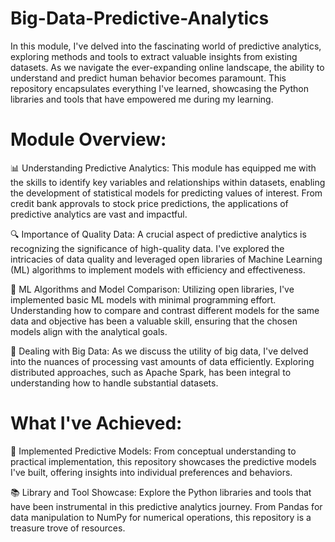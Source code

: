 # Big-Data-Predictive-Analytics

In this module, I've delved into the fascinating world of predictive analytics, exploring methods and tools to extract valuable insights from existing datasets. As we navigate the ever-expanding online landscape, the ability to understand and predict human behavior becomes paramount. This repository encapsulates everything I've learned, showcasing the Python libraries and tools that have empowered me during my learning.

# Module Overview:
📊 Understanding Predictive Analytics:
This module has equipped me with the skills to identify key variables and relationships within datasets, enabling the development of statistical models for predicting values of interest. From credit bank approvals to stock price predictions, the applications of predictive analytics are vast and impactful.

🔍 Importance of Quality Data:
A crucial aspect of predictive analytics is recognizing the significance of high-quality data. I've explored the intricacies of data quality and leveraged open libraries of Machine Learning (ML) algorithms to implement models with efficiency and effectiveness.

🤖 ML Algorithms and Model Comparison:
Utilizing open libraries, I've implemented basic ML models with minimal programming effort. Understanding how to compare and contrast different models for the same data and objective has been a valuable skill, ensuring that the chosen models align with the analytical goals.

💽 Dealing with Big Data:
As we discuss the utility of big data, I've delved into the nuances of processing vast amounts of data efficiently. Exploring distributed approaches, such as Apache Spark, has been integral to understanding how to handle substantial datasets.

# What I've Achieved:
🚀 Implemented Predictive Models:
From conceptual understanding to practical implementation, this repository showcases the predictive models I've built, offering insights into individual preferences and behaviors.

📚 Library and Tool Showcase:
Explore the Python libraries and tools that have been instrumental in this predictive analytics journey. From Pandas for data manipulation to NumPy for numerical operations, this repository is a treasure trove of resources.
